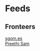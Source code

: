 # Feeds  

## Fronteers  
[sgom.es](https://sgom.es/feed.xml)  
[Preethi Sam](https://preethisam.com/feed/)  
